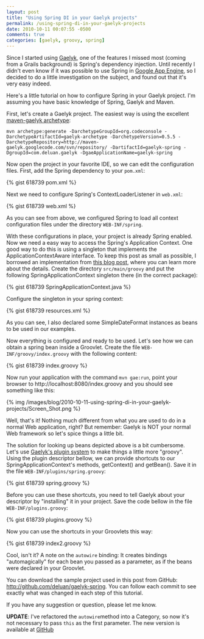 ```yaml
---
layout: post
title: "Using Spring DI in your Gaelyk projects"
permalink: /using-spring-di-in-your-gaelyk-projects
date: 2010-10-11 00:07:55 -0500
comments: true
categories: [gaelyk, groovy, spring]
---
```


Since I started using [Gaelyk](http://gaelyk.appspot.com/), one of the features I missed most (coming from a Grails 
background) is Spring's dependency injection. Until recently I didn't even know if it was possible to use Spring in 
[Google App Engine](http://appengine.google.com/), so I decided to do a little investigation on the subject, and 
found out that it's very easy indeed.

Here's a little tutorial on how to configure Spring in your Gaelyk project. I'm assuming you have basic knowledge of 
Spring, Gaelyk and Maven.

First, let's create a Gaelyk project. The easiest way is using the excellent 
[maven-gaelyk archetype](http://code.google.com/p/maven-gaelyk/):
```
mvn archetype:generate -DarchetypeGroupId=org.codeconsole -DarchetypeArtifactId=gaelyk-archetype -DarchetypeVersion=0.5.5 -DarchetypeRepository=http://maven-gaelyk.googlecode.com/svn/repository/ -DartifactId=gaelyk-spring -DgroupId=com.deluan.gaelyk -DgaeApplicationName=gaelyk-spring
```
<!-- more -->
Now open the project in your favorite IDE, so we can edit the configuration files. First, add the Spring dependency to your `pom.xml`:

{% gist 618739 pom.xml %}

Next we need to configure Spring's ContextLoaderListener in `web.xml`:

{% gist 618739 web.xml %}

As you can see from above, we configured Spring to load all context configuration files under the directory `WEB-INF/spring`.

With these configurations in place, your project is already Spring enabled. Now we need a easy way to access the 
Spring's Application Context. One good way to do this is using a singleton that implements the ApplicationContextAware 
interface. To keep this post as small as possible, I borrowed an implementation from 
[this blog post](http://sujitpal.blogspot.com/2007/03/accessing-spring-beans-from-legacy-code.html), where you can learn 
more about the details. Create the directory `src/main/groovy` and put the following SpringApplicationContext singleton 
there (in the correct package):

{% gist 618739 SpringApplicationContext.java %}

Configure the singleton in your spring context:

{% gist 618739 resources.xml %}

As you can see, I also declared some SimpleDateFormat instances as beans to be used in our examples.

Now everything is configured and ready to be used. Let's see how we can obtain a spring bean inside a Groovlet. 
Create the file `WEB-INF/groovy/index.groovy` with the following content:

{% gist 618739 index.groovy %}

Now run your application with the command `mvn gae:run`, point your browser to http://localhost:8080/index.groovy and 
you should see something like this:

{% img /images/blog/2010-10-11-using-spring-di-in-your-gaelyk-projects/Screen_Shot.png %}

Well, that's it! Nothing much different from what you are used to do in a normal Web application, right? But 
remember: Gaelyk is NOT your normal Web framework so let's spice things a little bit.

The solution for looking up beans depicted above is a bit cumbersome. Let's use 
[Gaelyk's plugin system](http://gaelyk.appspot.com/tutorial/plugins) to make things a little more "groovy". 
Using the plugin descriptor bellow, we can provide shortcuts to our SpringApplicationContext's methods, getContext() 
and getBean(). Save it in the file `WEB-INF/plugins/spring.groovy`:

{% gist 618739 spring.groovy %}

Before you can use these shortcuts, you need to tell Gaelyk about your descriptor by "installing" it in your project. 
Save the code bellow in the file `WEB-INF/plugins.groovy`:

{% gist 618739 plugins.groovy %}

Now you can use the shortcuts in your Groovlets this way:

{% gist 618739 index2.groovy %}


Cool, isn't it? A note on the `autowire` binding: It creates bindings "automagically" for each bean you passed as a 
parameter, as if the beans were declared in your Groovlet.

You can download the sample project used in this post from GitHub: http://github.com/deluan/gaelyk-spring. 
You can follow each commit to see exactly what was changed in each step of this tutorial.

If you have any suggestion or question, please let me know.

**UPDATE**: I've refactored the `autowire`method into a Category, so now it's not necessary to pass `this` as the first 
parameter.  The new version is available at [GitHub](http://github.com/deluan/gaelyk-spring)